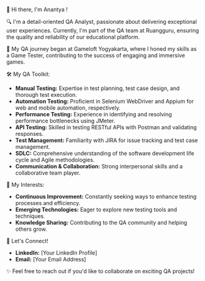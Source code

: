 👋 Hi there, I'm Anantya !

🔍 I'm a detail-oriented QA Analyst, passionate about delivering exceptional user experiences. Currently, I'm part of the QA team at Ruangguru, ensuring the quality and reliability of our educational platform.

🚀 My QA journey began at Gameloft Yogyakarta, where I honed my skills as a Game Tester, contributing to the success of engaging and immersive games.

🛠️ My QA Toolkit:

* **Manual Testing:** Expertise in test planning, test case design, and thorough test execution.
* **Automation Testing:** Proficient in Selenium WebDriver and Appium for web and mobile automation, respectively.
* **Performance Testing:** Experience in identifying and resolving performance bottlenecks using JMeter.
* **API Testing:** Skilled in testing RESTful APIs with Postman and validating responses.
* **Test Management:** Familiarity with JIRA for issue tracking and test case management.
* **SDLC:** Comprehensive understanding of the software development life cycle and Agile methodologies.
* **Communication & Collaboration:** Strong interpersonal skills and a collaborative team player.

🎯 My Interests:

* **Continuous Improvement:** Constantly seeking ways to enhance testing processes and efficiency.
* **Emerging Technologies:** Eager to explore new testing tools and techniques.
* **Knowledge Sharing:** Contributing to the QA community and helping others grow.

🤝 Let's Connect!

* **LinkedIn:** [Your LinkedIn Profile]
* **Email:** [Your Email Address]

✨ Feel free to reach out if you'd like to collaborate on exciting QA projects!
